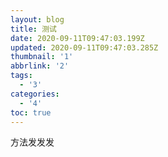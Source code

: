 ```yaml
---
layout: blog
title: 测试
date: 2020-09-11T09:47:03.199Z
updated: 2020-09-11T09:47:03.285Z
thumbnail: '1'
abbrlink: '2'
tags:
  - '3'
categories:
  - '4'
toc: true
---
```

方法发发发
